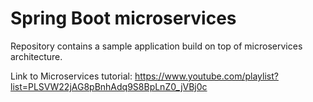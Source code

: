 # Spring Boot microservices 
Repository contains a sample application build on top of microservices architecture.

Link to Microservices tutorial:
https://www.youtube.com/playlist?list=PLSVW22jAG8pBnhAdq9S8BpLnZ0_jVBj0c
